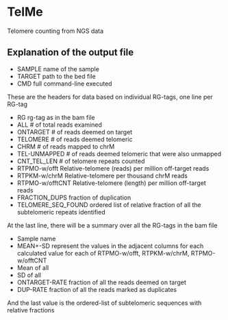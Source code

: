 # TelMe
Telomere counting from NGS data

## Explanation of the output file


- SAMPLE	name of the sample
- TARGET	path to the bed file
- CMD		full command-line executed

These are the headers for data based on individual RG-tags, one line per RG-tag								
- RG		rg-tag as in the bam file
- ALL 		# of total reads examined
- ONTARGET	# of reads deemed on target
- TELOMERE 	# of reads deemed telomeric
- CHRM		# of reads mapped to chrM
- TEL-UNMAPPED # of reads deemed telomeric that were also unmapped
- CNT_TEL_LEN 	# of telomere repeats counted
- RTPMO-w/offt 	Relative-telomere (reads) per million off-target reads
- RTPKM-w/chrM	Relative-telomere per thousand chrM reads
- RTPMO-w/offtCNT 	Relative-telomere (length) per million off-target reads
- FRACTION_DUPS 	fraction of duplication
- TELOMERE_SEQ_FOUND ordered list of relative fraction of all the subtelomeric repeats identified 

At the last line, there will be a summary over all the RG-tags in the bam file

- Sample name
- MEAN+-SD represent the values in the adjacent columns for each calculated value for each of RTPMO-w/offt, RTPKM-w/chrM, RTPMO-w/offtCNT
- Mean of all 
- SD of all 
- ONTARGET-RATE 	fraction of all the reads deemed on target
- DUP-RATE 	fraction of all the reads marked as duplicates

And the last value is the ordered-list of  subtelomeric sequences with relative fractions	
